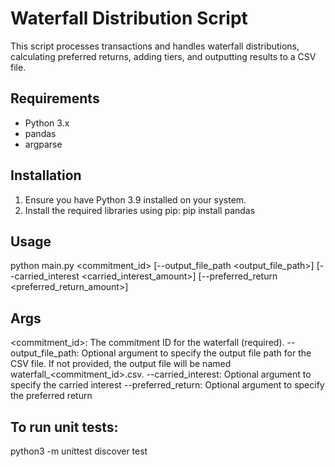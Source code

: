 # Waterfall Distribution Script

This script processes transactions and handles waterfall distributions, calculating preferred returns, adding tiers, and outputting results to a CSV file.

## Requirements

- Python 3.x
- pandas
- argparse

## Installation

1. Ensure you have Python 3.9 installed on your system.
2. Install the required libraries using pip:
   pip install pandas

## Usage
python main.py <commitment_id> [--output_file_path <output_file_path>] [--carried_interest <carried_interest_amount>] [--preferred_return <preferred_return_amount>]

## Args
<commitment_id>: The commitment ID for the waterfall (required).
--output_file_path: Optional argument to specify the output file path for the CSV file. If not provided, the output file will be named waterfall_<commitment_id>.csv.
--carried_interest: Optional argument to specify the carried interest
--preferred_return: Optional argument to specify the preferred return

## To run unit tests:
python3 -m unittest discover test